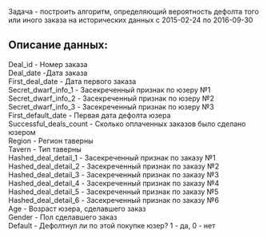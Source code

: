 Задача - построить алгоритм, определяющий вероятность дефолта того или иного заказа на исторических данных с 2015-02-24 по 2016-09-30

## Описание данных: ##
Deal_id - Номер заказа  
Deal_date -Дата заказа  
First_deal_date - Дата первого заказа  
Secret_dwarf_info_1 - Засекреченный признак по юзеру №1  
Secret_dwarf_info_2 - Засекреченный признак по юзеру №2  
Secret_dwarf_info_3 - Засекреченный признак по юзеру №3  
First_default_date - Первая дата дефолта юзера  
Successful_deals_count - Сколько оплаченных заказов было сделано юзером  
Region - Регион таверны  
Tavern - Тип таверны  
Hashed_deal_detail_1 - Засекреченный признак по заказу №1  
Hashed_deal_detail_2 - Засекреченный признак по заказу №2  
Hashed_deal_detail_3 - Засекреченный признак по заказу №3  
Hashed_deal_detail_4 - Засекреченный признак по заказу №4  
Hashed_deal_detail_5 - Засекреченный признак по заказу №5  
Hashed_deal_detail_6 - Засекреченный признак по заказу №6  
Age - Возраст юзера, сделавшего заказ  
Gender - Пол сделавшего заказ   
Default - Дефолтнул ли по этой покупке юзер? 1 - да, 0 - нет
